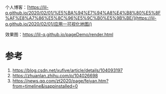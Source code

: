个人博客：[https://lil-q.github.io/2020/02/01/%E5%BA%94%E7%94%A8%E4%B8%80%E5%8F%AF%E8%A7%86%E5%8C%96%E5%9C%B0%E5%9B%BE/](https://lil-q.github.io/2020/02/01/应用一可视化地图/)

效果图：https://lil-q.github.io/pageDemo/render.html




# 参考

1. https://blog.csdn.net/xufive/article/details/104093197
2. https://zhuanlan.zhihu.com/p/104026698
3. https://news.qq.com/zt2020/page/feiyan.htm?from=timeline&isappinstalled=0
